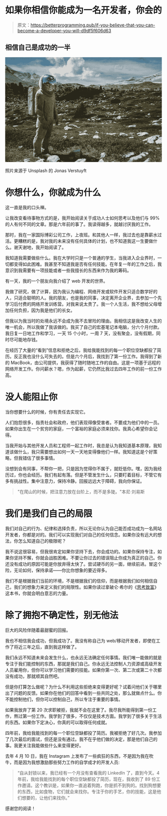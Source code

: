 # 如果你相信你能成为一名开发者，你会的

> 原文：<https://betterprogramming.pub/if-you-believe-that-you-can-become-a-developer-you-will-d9df5f606d63>

## 相信自己是成功的一半

![](img/87318aa1100e486546acff603156ef05.png)

照片来源于 Unsplash 的 Jonas Verstuyft

# 你想什么，你就成为什么

这一直是我的口头禅。

让我改变看待事物方式的是，我开始阅读关于成功人士如何思考以及他们与 99%的人有何不同的文章。那是六年前的事了。我读得越多，就越讨厌我的工作。

那时，我在一家国际博彩公司工作，上夜班。和其他人一样，我过去也是靠薪水过活。更糟糕的是，我对我的未来没有任何具体的计划，也不知道我这一生要做什么。谢天谢地，我开始阅读了。

我知道我需要做些什么。我在大学时只是一个普通的学生，当我进入企业界时，一切都变得如此困难。我甚至不知道我是否有任何技能。在年复一年的工作之后，我意识到我需要有一项技能或者一些我擅长的东西来作为我的筹码。

有一天，我的一个朋友向我介绍了 web 开发的世界。

我做了研究，做了计算，因为我认为编程、网络开发或软件开发只适合数学好的人，只适合聪明的人。我的朋友，也是我的同事，决定离开企业界，去参加一个先学习后付费的网络开发训练营。对我来说太贵了。我一个人生活，我不想给父母增加任何负担，因为我是他们的长女。

但我以为我当时的处境永远不会成为我不去冒险的理由。我相信这是我改变人生的唯一机会，所以我做了我该做的。我买了自己的宏基笔记本电脑，分六个月付款。我日复一日地工作和学习，一天 15 个小时，一周 7 天，没有聚会，没有假期，同时尽可能地存钱。

在经历了大量的“看到”信息和拒绝之后，我给我能找到的每一个职位空缺都投了简历。反正我也没什么可失去的。但是六个月后，我找到了第一份工作。我得到了新的 MacBook，由公司提供，我获得了随时随地工作的自由。这是一项基于远程的网络开发工作。你问薪水？嗯，作为起薪，它仍然比我过去四年工作的前一份工作高。

# 没人能阻止你

当你想要什么的时候，你有责任去实现它。

人们抱怨很多，指责社会和政府，他们表现得像受害者。不要成为他们中的一员。如果你出生在一个贫穷的家庭，一个富裕的家庭必须来找你。我真心希望你会记得。

当我开始与其他开发人员和工程师一起工作时，我总是认为我知道基本原理，我知道该做什么，我只需要想出如何一天一天地变得像他们一样。我知道这是个好策略，但我错估了很多事情。

没想到会有同事，不帮你一把，只是因为觉得你不属于，就贬低你。嘿，因为我经历过，你也会经历。我们有起有落。但是不管发生什么，只要盯着目标，不管它有多有挑战性。集中注意力，保持冷静。回报远远大于障碍，我向你保证。

> "在爬山的时候，把注意力放在台阶上，而不是多陡。"本尼·刘易斯

# 我们是我们自己的局限

我们对自己的行为、纪律和选择负责，所以无论你认为自己能否成功成为一名网站开发者，你都是对的。我们可以实现我们对自己的任何信念。如果你没有远大的想法，你怎么知道自己的极限呢？

我不说这很容易，但我很肯定如果你坚持下去，你会成功的。如果你保持专注，如果你坚持不懈，你就会战胜困难。不要让你过去的错误阻止你成为真正的自己。你还没有成功的原因可能是你放弃得太快了。尝试硬币的另一面，继续前进。冒这个险，无论如何，保持承诺——你比你想象的要近得多。

我们不是根据我们当前的环境，不是根据我们的信仰，而是根据我们如何相信自己，我们的想象力来定义我们的局限性。如果你读过拿破仑·希尔的《[思考致富](https://en.wikipedia.org/wiki/Think_and_Grow_Rich)》这本书，你就会明白意志的力量。

# 除了拥抱不确定性，别无他法

巨大的风险伴随着最甜蜜的回报。

我也不相信我会成功，但我成功了。我没有称自己为 web/移动开发者，即使在工作了将近三年之后，直到我这样做了。

我们永远不知道未来会发生什么，也永远无法确定任何事情。我们唯一能做的就是专注于我们能控制的东西，那就是我们自己。你永远无法控制人力资源或高级开发人员雇用你，但你可以学习他们需要的技能。如果你第一次、第二次或第二十次都没有成功，那就顺其自然吧。

但是你打算怎么做呢？为什么不利用这些拒绝来变得更好呢？试着问他们关于哪里出了问题的反馈。如果你在他们的回答中看到一些共同之处，那么就做点什么。你不能控制他们，但你可以控制自己，所以专注于重要的事情。

如果我放弃了第 20 次求职被拒，我就不会在这里了。我尽我所能得到第一份工作，熬过第一份工作。我学到了很多，不仅仅是技术方面。我学到了很多关于生活的东西。如果你下定决心，你真的可以取得任何成就。

四年前，我给我能找到的每一个职位空缺都投了简历。我被拒绝了好几次。我参加了几次最后的面试，但还是没有通过。我不在乎他们做的决定，那是他们自己的事。我更关注我能做些什么来变得更好。

去年 4 月 10 日，我在 Instagram 上发布了一些疯狂的东西，不是因为我在吹牛，而是因为我想激励那些努力工作的自学成才的开发人员:

> “自从封锁以来，我已经有一个月没有查看我的 LinkedIn 了，直到今天。4 年前，我给我能找到的每个职位空缺都投了简历，现在，我收到了 89 份工作邀请。这个教训是，如果你一直追着狗跑，你是抓不到狗的。找到狗想要的东西，比如食物，它们就会来找你。专注于你的手艺，你的技能，这是他们想要的，让他们来找你。”

感谢您的阅读！
